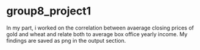 # group8_project1
In my part, i worked on the correlation between avaerage closing prices of gold and wheat and relate both to average box office yearly income. 
My findings are saved as png in the output section.
